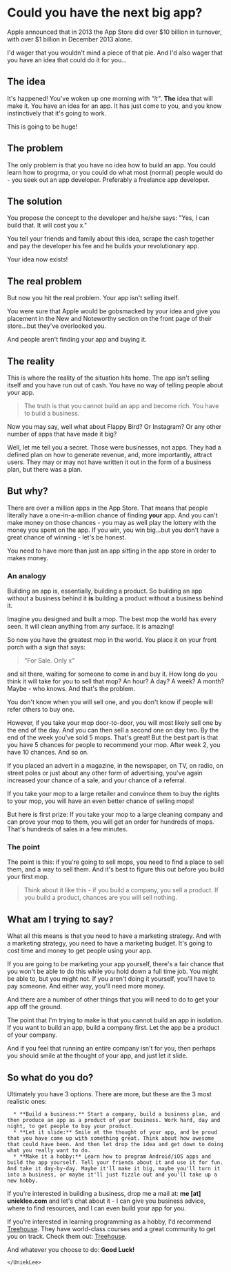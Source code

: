 # Could you have the next big app?


Apple announced that in 2013 the App Store did over $10 billion in turnover, with over $1 billion in December 2013 alone.<!--more-->

I'd wager that you wouldn't mind a piece of that pie. And I'd also wager that you have an idea that could do it for you...


## The idea


It's happened! You've woken up one morning with _"it"_. **The** idea that will make it. You have an idea for an app. It has just come to you, and you know instinctively that it's going to work.

This is going to be huge!


## The problem


The only problem is that you have no idea how to build an app. You could learn how to progrma, or you could do what most (normal) people would do - you seek out an app developer. Preferably a freelance app developer.


## The solution


You propose the concept to the developer and he/she says: "Yes, I can build that. It will cost you x."

You tell your friends and family about this idea, scrape the cash together and pay the developer his fee and he builds your revolutionary app.

Your idea now exists!


## The real problem


But now you hit the real problem. Your app isn't selling itself.

You were sure that Apple would be gobsmacked by your idea and give you placement in the New and Noteworthy section on the front page of their store...but they've overlooked you.

And people aren't finding your app and buying it.


## The reality


This is where the reality of the situation hits home. The app isn't selling itself and you have run out of cash. You have no way of telling people about your app.


<blockquote>The truth is that you cannot build an app and become rich. You have to build a business.</blockquote>


Now you may say, well what about Flappy Bird? Or Instagram? Or any other number of apps that have made it big?

Well, let me tell you a secret. Those were businesses, not apps. They had a defined plan on how to generate revenue, and, more importantly, attract users. They may or may not have written it out in the form of a business plan, but there was a plan.


## But why?


There are over a million apps in the App Store. That means that people literally have a one-in-a-million chance of finding **your** app. And you can't make money on those chances - you may as well play the lottery with the money you spent on the app. If you win, you win big...but you don't have a great chance of winning - let's be honest.

You need to have more than just an app sitting in the app store in order to makes money.


### An analogy


Building an app is, essentially, building a product. So building an app without a business behind it **is** building a product without a business behind it.

Imagine you designed and built a mop. The best mop the world has every seen. It will clean anything from any surface. It is amazing!

So now you have the greatest mop in the world. You place it on your front porch with a sign that says:


<blockquote>"For Sale. Only x"</blockquote>


and sit there, waiting for someone to come in and buy it. How long do you think it will take for you to sell that mop? An hour? A day? A week? A month? Maybe - who knows. And that's the problem.

You don't know when you will sell one, and you don't know if people will refer others to buy one.

However, if you take your mop door-to-door, you will most likely sell one by the end of the day. And you can then sell a second one on day two. By the end of the week you've sold 5 mops. That's great! But the best part is that you have 5 chances for people to recommend your mop. After week 2, you have 10 chances. And so on.

If you placed an advert in a magazine, in the newspaper, on TV, on radio, on street poles or just about any other form of advertising, you've again increased your chance of a sale, and your chance of a referral.

If you take your mop to a large retailer and convince them to buy the rights to your mop, you will have an even better chance of selling mops!

But here is first prize: If you take your mop to a large cleaning company and can prove your mop to them, you will get an order for hundreds of mops. That's hundreds of sales in a few minutes.


### The point


The point is this: if you're going to sell mops, you need to find a place to sell them, and a way to sell them. And it's best to figure this out before you build your first mop.


<blockquote>Think about it like this - if you build a company, you sell a product. If you build a product, chances are you will sell nothing.</blockquote>




## What am I trying to say?


What all this means is that you need to have a marketing strategy. And with a marketing strategy, you need to have a marketing budget. It's going to cost time and money to get people using your app.

If you are going to be marketing your app yourself, there's a fair chance that you won't be able to do this while you hold down a full time job. You might be able to, but you might not. If you aren't doing it yourself, you'll have to pay someone. And either way, you'll need more money.

And there are a number of other things that you will need to do to get your app off the ground.

The point that I'm trying to make is that you cannot build an app in isolation. If you want to build an app, build a company first. Let the app be a product of your company.

And if you feel that running an entire company isn't for you, then perhaps you should smile at the thought of your app, and just let it slide.


## So what do you do?


Ultimately you have 3 options. There are more, but these are the 3 most realistic ones:



	  * **Build a business:** Start a company, build a business plan, and then produce an app as a product of your business. Work hard, day and night, to get people to buy your product.
	  * **Let it slide:** Smile at the thought of your app, and be proud that you have come up with something great. Think about how awesome that could have been. And then let drop the idea and get down to doing what you really want to do.
	  * **Make it a hobby:** Learn how to program Android/iOS apps and build the app yourself. Tell your friends about it and use it for fun. And take it day-by-day. Maybe it'll make it big, maybe you'll turn it into a business, or maybe it'll just fizzle out and you'll take up a new hobby.

If you're interested in building a business, drop me a mail at:
**me [at] unieklee.com** and let's chat about it - I can give you business advice, where to find resources, and I can even build your app for you.

If you're interested in learning programming as a hobby, I'd recommend [Treehouse](http://referrals.trhou.se/leewatkins). They have world-class courses and a great community to get you on track. Check them out: [Treehouse](http://referrals.trhou.se/leewatkins).

And whatever you choose to do: **Good Luck!**

`</UniekLee>`

